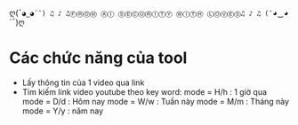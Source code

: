 ღ(¯`◕‿◕´¯) ♫ ♪ ♫ⒻⓇⓄⓂ ⒶⒾ ⓈⒺⒸⓊⓇⒾⓉⓎ ⓌⒾⓉⒽ ⓁⓄⓋⒺⓈ♫ ♪ ♫ (¯`◕‿◕´¯)ღ
# Các chức năng của tool
- Lấy thông tin của 1 video qua link
- Tìm kiếm link video youtube theo key word:
    mode = H/h : 1 giờ qua
    mode = D/d : Hôm nay
    mode = W/w : Tuần này
    mode = M/m : Tháng này
    mode = Y/y : năm nay